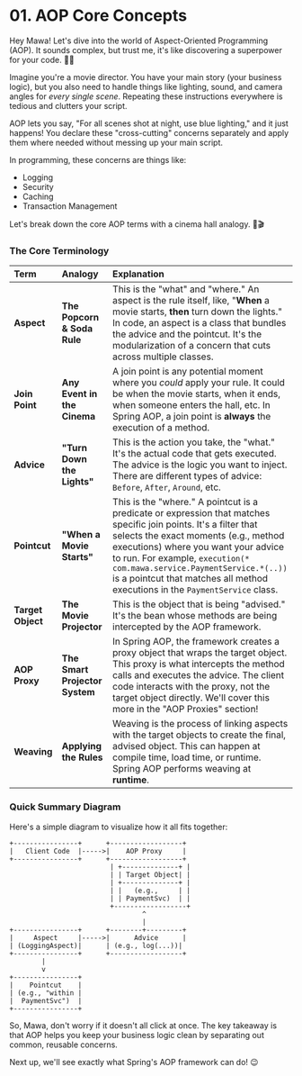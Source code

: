 # 01. AOP Core Concepts

Hey Mawa! Let's dive into the world of Aspect-Oriented Programming (AOP). It sounds complex, but trust me, it's like discovering a superpower for your code. 🦸‍♂️

Imagine you're a movie director. You have your main story (your business logic), but you also need to handle things like lighting, sound, and camera angles for *every single scene*. Repeating these instructions everywhere is tedious and clutters your script.

AOP lets you say, "For all scenes shot at night, use blue lighting," and it just happens! You declare these "cross-cutting" concerns separately and apply them where needed without messing up your main script.

In programming, these concerns are things like:
- Logging
- Security
- Caching
- Transaction Management

Let's break down the core AOP terms with a cinema hall analogy. 🍿🎬

### The Core Terminology

| Term | Analogy | Explanation |
| :--- | :--- | :--- |
| **Aspect** | **The Popcorn & Soda Rule** | This is the "what" and "where." An aspect is the rule itself, like, "**When** a movie starts, **then** turn down the lights." In code, an aspect is a class that bundles the advice and the pointcut. It's the modularization of a concern that cuts across multiple classes. |
| **Join Point** | **Any Event in the Cinema** | A join point is any potential moment where you *could* apply your rule. It could be when the movie starts, when it ends, when someone enters the hall, etc. In Spring AOP, a join point is **always** the execution of a method. |
| **Advice** | **"Turn Down the Lights"** | This is the action you take, the "what." It's the actual code that gets executed. The advice is the logic you want to inject. There are different types of advice: `Before`, `After`, `Around`, etc. |
| **Pointcut** | **"When a Movie Starts"** | This is the "where." A pointcut is a predicate or expression that matches specific join points. It's a filter that selects the exact moments (e.g., method executions) where you want your advice to run. For example, `execution(* com.mawa.service.PaymentService.*(..))` is a pointcut that matches all method executions in the `PaymentService` class. |
| **Target Object** | **The Movie Projector** | This is the object that is being "advised." It's the bean whose methods are being intercepted by the AOP framework. |
| **AOP Proxy** | **The Smart Projector System** | In Spring AOP, the framework creates a proxy object that wraps the target object. This proxy is what intercepts the method calls and executes the advice. The client code interacts with the proxy, not the target object directly. We'll cover this more in the "AOP Proxies" section! |
| **Weaving** | **Applying the Rules** | Weaving is the process of linking aspects with the target objects to create the final, advised object. This can happen at compile time, load time, or runtime. Spring AOP performs weaving at **runtime**. |

### Quick Summary Diagram

Here's a simple diagram to visualize how it all fits together:

```
+----------------+      +------------------+
|   Client Code  |----->|    AOP Proxy     |
+----------------+      +------------------+
                         | +--------------+ |
                         | | Target Object| |
                         | +--------------+ |
                         | |   (e.g.,     | |
                         | | PaymentSvc)  | |
                         +------------------+
                                 ^
                                 |
+----------------+      +--------+---------+
|     Aspect     |----->|      Advice      |
| (LoggingAspect)|      | (e.g., log(...))|
+----------------+      +------------------+
        |
        v
+----------------+
|    Pointcut    |
| (e.g., "within |
|  PaymentSvc")  |
+----------------+
```

So, Mawa, don't worry if it doesn't all click at once. The key takeaway is that AOP helps you keep your business logic clean by separating out common, reusable concerns.

Next up, we'll see exactly what Spring's AOP framework can do! 😉
